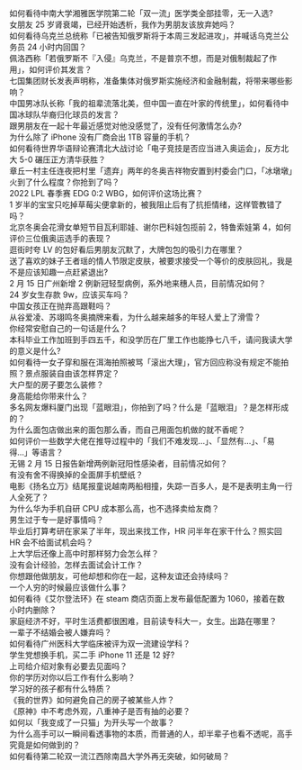 如何看待中南大学湘雅医学院第二轮「双一流」医学类全部挂零，无一入选?  
女朋友 25 岁肾衰竭，已经开始透析，我作为男朋友该放弃她吗？  
如何看待乌克兰总统称「已被告知俄罗斯将于本周三发起进攻」，并喊话乌克兰公务员 24 小时内回国？  
佩洛西称「若俄罗斯不『入侵』乌克兰，不是普京不想，而是对俄制裁起了作用」，如何评价其发言？  
七国集团财长发表声明称，准备集体对俄罗斯实施经济和金融制裁，将带来哪些影响？  
中国男冰队长称「我的祖辈流落北美，但中国一直在叶家的传统里」，如何看待中国冰球队华裔归化球员的发言？  
跟男朋友在一起十年最近感觉对他没感觉了，没有任何激情怎么办?  
为什么除了 iPhone 没有厂商会出 1TB 容量的手机？  
如何看待世界华语辩论赛清北大战讨论「电子竞技是否应当进入奥运会」，反方北大 5-0 碾压正方清华获胜？  
章丘一村主任连夜把村里「遗弃」两年的冬奥吉祥物安置到村委会门口，「冰墩墩」火到了什么程度？你抢到了吗？  
2022 LPL 春季赛 EDG 0:2 WBG，如何评价这场比赛？  
1 岁半的宝宝只吃掉草莓尖便拿新的，被我阻止后有了抗拒情绪，这样管教错了吗？  
北京冬奥会花滑女单短节目瓦利耶娃、谢尔巴科娃包揽前 2，特鲁索娃第 4，如何评价三位俄奥运选手的表现？  
逛街时夸 LV 的包好看后男朋友沉默了，大牌包包的吸引力在哪里？  
送了喜欢的妹子王者瑶的情人节限定皮肤，被要求接受一个等价的皮肤回礼，我是不是应该知趣一点赶紧退出?  
2 月 15 日广州新增 2 例新冠轻型病例，系外地来穗人员，目前情况如何？  
24 岁女生存款 9w，应该买车吗？  
中国女孩正在抛弃高跟鞋吗？  
从谷爱凌、苏翊鸣冬奥摘牌来看，为什么越来越多的年轻人爱上了滑雪？  
你经常安慰自己的一句话是什么？  
本科毕业工作加班到手四五千，和没学历在厂里工作也能挣七八千，请问我读大学的意义是什么?  
如何看待一女子穿和服在洱海拍照被骂「滚出大理」，官方回应称没有规定不能拍照？景点服装自由该怎样界定？  
大户型的房子要怎么装修？  
身高能给你带来什么？  
多名网友爆料厦门出现「蓝眼泪」，你拍到了吗？什么是「蓝眼泪」？是怎样形成的？  
为什么面包店做出来的面包那么香，而自己用面包机做的就不香呢？  
如何评价一些数学大佬在推导过程中的「我们不难发现…」、「显然有…」、「易得…」等语言？  
无锡 2 月 15 日报告新增两例新冠阳性感染者，目前情况如何？  
有没有舍不得换掉的全面屏手机壁纸？  
电影《扬名立万》结尾报童说越南两船相撞，失踪一百多人，是不是表明主角一行人全死了？  
为什么华为手机自研 CPU 成本那么高，也不选择卖给友商？  
男生过于专一是好事情吗？  
毕业后打算考研在家呆了半年，现出来找工作，HR 问半年在家干什么？照实回 HR 会不给面试机会吗？  
上大学后还像上高中时那样努力会怎么样？  
没有会计经验，怎样去面试会计工作？  
你想跟他做朋友，可他却想和你在一起，这种友谊还会持续吗？  
一个人穷的时候最应该做什么事？  
如何看待《艾尔登法环》在 steam 商店页面上发布最低配置为 1060，接着在数小时内删除？  
家庭经济不好，平时生活费都很困难，目前读专科大一，女生。出路在哪里？  
一辈子不结婚会被人嫌弃吗？  
如何看待广州医科大学临床被评为双一流建设学科？  
学生党想换手机，买二手 iPhone 11 还是 12 好?  
上司给介绍对象有必要去见面吗？  
你的学历对你以后工作有什么影响？  
学习好的孩子都有什么特质？  
《我的世界》如何避免自己的房子被某些人炸？  
《原神》中不考虑外观，八重神子是否有抽的必要？  
如何以「我变成了一只猫」为开头写一个故事？  
为什么高手可以一瞬间看透事物的本质，而普通的人，却半辈子也看不透呢，高手究竟是如何做到的？  
如何看待第二轮双一流江西除南昌大学外再无突破，如何破局？  
